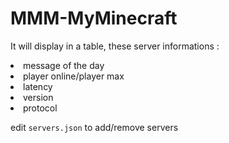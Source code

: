 # MMM-MyMinecraft
<p>It will display in a table, these server informations :

<li> message of the day</li>
<li> player online/player max</li>
<li> latency</li>
<li> version</li>
<li> protocol</li>

</p>
<p>edit <code>servers.json</code> to add/remove servers
</p>
